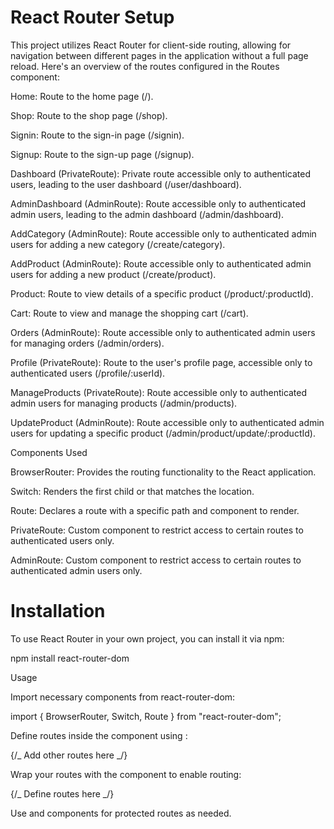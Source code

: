 # React Router Setup

This project utilizes React Router for client-side routing, allowing for navigation between different pages in the application without a full page reload. Here's an overview of the routes configured in the Routes component:

Home: Route to the home page (/).

Shop: Route to the shop page (/shop).

Signin: Route to the sign-in page (/signin).

Signup: Route to the sign-up page (/signup).

Dashboard (PrivateRoute): Private route accessible only to authenticated users, leading to the user dashboard (/user/dashboard).

AdminDashboard (AdminRoute): Route accessible only to authenticated admin users, leading to the admin dashboard (/admin/dashboard).

AddCategory (AdminRoute): Route accessible only to authenticated admin users for adding a new category (/create/category).

AddProduct (AdminRoute): Route accessible only to authenticated admin users for adding a new product (/create/product).

Product: Route to view details of a specific product (/product/:productId).

Cart: Route to view and manage the shopping cart (/cart).

Orders (AdminRoute): Route accessible only to authenticated admin users for managing orders (/admin/orders).

Profile (PrivateRoute): Route to the user's profile page, accessible only to authenticated users (/profile/:userId).

ManageProducts (PrivateRoute): Route accessible only to authenticated admin users for managing products (/admin/products).

UpdateProduct (AdminRoute): Route accessible only to authenticated admin users for updating a specific product (/admin/product/update/:productId).

Components Used

BrowserRouter: Provides the routing functionality to the React application.

Switch: Renders the first child <Route> or <Redirect> that matches the location.

Route: Declares a route with a specific path and component to render.

PrivateRoute: Custom component to restrict access to certain routes to authenticated users only.

AdminRoute: Custom component to restrict access to certain routes to authenticated admin users only.

# Installation

To use React Router in your own project, you can install it via npm:

npm install react-router-dom

Usage

Import necessary components from react-router-dom:

import { BrowserRouter, Switch, Route } from "react-router-dom";

Define routes inside the <Switch> component using <Route>:

<Switch>

<Route path="/" exact component={Home} />
{/_ Add other routes here _/}

</Switch>

Wrap your routes with the <BrowserRouter>
component to enable routing:

<BrowserRouter>
{/_ Define routes here _/}
</BrowserRouter>

Use <PrivateRoute> and <AdminRoute>
components for protected routes as needed.
